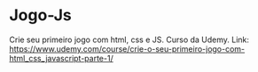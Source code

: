 # Jogo-Js
Crie seu primeiro jogo com html, css e JS. 
Curso da Udemy. 
Link: https://www.udemy.com/course/crie-o-seu-primeiro-jogo-com-html_css_javascript-parte-1/
